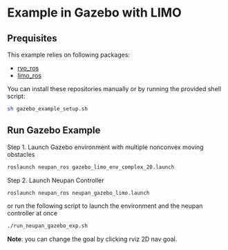 # Example in Gazebo with LIMO

## Prequisites

This example relies on following packages:

- [rvo_ros](https://github.com/hanruihua/rvo_ros)
- [limo_ros](https://github.com/hanruihua/limo_ros)

You can install these repositories manually or by running the provided shell script:

```bash
sh gazebo_example_setup.sh
```

## Run Gazebo Example

Step 1. Launch Gazebo environment with multiple nonconvex moving obstacles

```bash
roslaunch neupan_ros gazebo_limo_env_complex_20.launch
```

Step 2. Launch Neupan Controller

```bash
roslaunch neupan_ros neupan_gazebo_limo.launch
```

or run the following script to launch the environment and the neupan controller at once

```bash
./run_neupan_gazebo_exp.sh
```

**Note**: you can change the goal by clicking rviz 2D nav goal.








